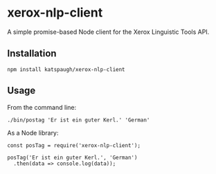 # xerox-nlp-client

A simple promise-based Node client for the Xerox Linguistic Tools API.

## Installation

    npm install katspaugh/xerox-nlp-client

## Usage

From the command line:

    ./bin/postag 'Er ist ein guter Kerl.' 'German'

As a Node library:

    const posTag = require('xerox-nlp-client');

    posTag('Er ist ein guter Kerl.', 'German')
      .then(data => console.log(data));
